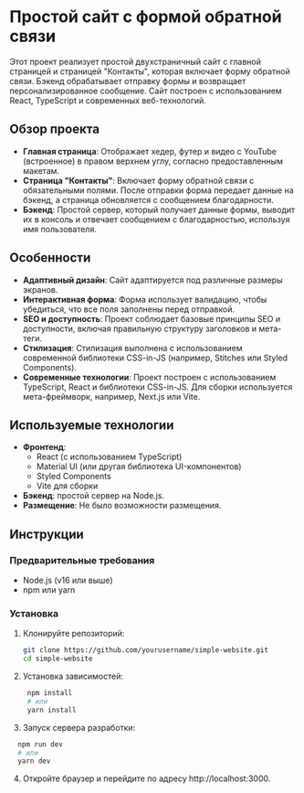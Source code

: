 # Простой сайт с формой обратной связи

Этот проект реализует простой двухстраничный сайт с главной страницей и страницей "Контакты", которая включает форму обратной связи. Бэкенд обрабатывает отправку формы и возвращает персонализированное сообщение. Сайт построен с использованием React, TypeScript и современных веб-технологий.

## Обзор проекта

- **Главная страница**: Отображает хедер, футер и видео с YouTube (встроенное) в правом верхнем углу, согласно предоставленным макетам.
- **Страница "Контакты"**: Включает форму обратной связи с обязательными полями. После отправки форма передает данные на бэкенд, а страница обновляется с сообщением благодарности.
- **Бэкенд**: Простой сервер, который получает данные формы, выводит их в консоль и отвечает сообщением с благодарностью, используя имя пользователя.

## Особенности

- **Адаптивный дизайн**: Сайт адаптируется под различные размеры экранов.
- **Интерактивная форма**: Форма использует валидацию, чтобы убедиться, что все поля заполнены перед отправкой.
- **SEO и доступность**: Проект соблюдает базовые принципы SEO и доступности, включая правильную структуру заголовков и мета-теги.
- **Стилизация**: Стилизация выполнена с использованием современной библиотеки CSS-in-JS (например, Stitches или Styled Components).
- **Современные технологии**: Проект построен с использованием TypeScript, React и библиотеки CSS-in-JS. Для сборки используется мета-фреймворк, например, Next.js или Vite.

## Используемые технологии

- **Фронтенд**:
  - React (с использованием TypeScript)
  - Material UI (или другая библиотека UI-компонентов)
  - Styled Components
  - Vite для сборки
- **Бэкенд**: простой сервер на Node.js.
- **Размещение**: Не было возможности размещения.

## Инструкции

### Предварительные требования

- Node.js (v16 или выше)
- npm или yarn

### Установка

1. Клонируйте репозиторий:
   ```bash
   git clone https://github.com/yourusername/simple-website.git
   cd simple-website
   ```
2. Установка зависимостей: 
   ``` bash
    npm install
    # или
    yarn install
   ```
3. Запуск сервера разработки:
  ``` bash
    npm run dev
    # или
    yarn dev
  ```
4. Откройте браузер и перейдите по адресу http://localhost:3000.
